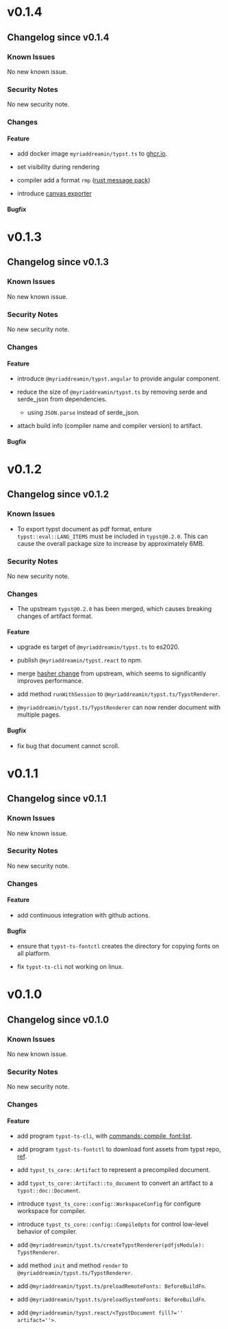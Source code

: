 # v0.1.4

## Changelog since v0.1.4

### Known Issues

No new known issue.

### Security Notes

No new security note.

### Changes

#### Feature

- add docker image `myriaddreamin/typst.ts` to [ghcr.io](https://github.com/Myriad-Dreamin/typst.ts/pkgs/container/typst.ts).

- set visibility during rendering

- compiler add a format `rmp` ([rust message pack](https://docs.rs/rmp/latest/rmp/))

- introduce [canvas exporter](https://github.com/Myriad-Dreamin/typst.ts/blob/main/exporter/canvas/Cargo.toml)

#### Bugfix

# v0.1.3

## Changelog since v0.1.3

### Known Issues

No new known issue.

### Security Notes

No new security note.

### Changes

#### Feature

- introduce `@myriaddreamin/typst.angular` to provide angular component.

- reduce the size of `@myriaddreamin/typst.ts` by removing serde and serde_json from dependencies.

  - using `JSON.parse` instead of serde_json.

- attach build info (compiler name and compiler version) to artifact.

#### Bugfix

# v0.1.2

## Changelog since v0.1.2

### Known Issues

- To export typst document as pdf format, enture `typst::eval::LANG_ITEMS` must be included in `typst@0.2.0`. This can cause the overall package size to increase by approximately 6MB.

### Security Notes

No new security note.

### Changes

- The upstream `typst@0.2.0` has been merged, which causes breaking changes of artifact format.

#### Feature

- upgrade es target of `@myriaddreamin/typst.ts` to es2020.

- publish `@myriaddreamin/typst.react` to npm.

- merge [hasher change](https://github.com/typst/typst/commit/d0afba959d18d1c2c646b99e6ddd864b1a91deb2) from upstream, which seems to significantly improves performance.

- add method `runWithSession` to `@myriaddreamin/typst.ts/TypstRenderer`.

- `@myriaddreamin/typst.ts/TypstRenderer` can now render document with multiple pages.

#### Bugfix

- fix bug that document cannot scroll.

# v0.1.1

## Changelog since v0.1.1

### Known Issues

No new known issue.

### Security Notes

No new security note.

### Changes

#### Feature

- add continuous integration with github actions.

#### Bugfix

- ensure that `typst-ts-fontctl` creates the directory for copying fonts on all platform.

- fix `typst-ts-cli` not working on linux.

# v0.1.0

## Changelog since v0.1.0

### Known Issues

No new known issue.

### Security Notes

No new security note.

### Changes

#### Feature

- add program `typst-ts-cli`, with [commands: compile, font:list](https://github.com/Myriad-Dreamin/typst.ts/blob/2478df888282af09dc814a481348745c4311f98f/cli/src/lib.rs).

- add program `typst-ts-fontctl` to download font assets from typst repo, [ref](https://github.com/Myriad-Dreamin/typst.ts/blob/2478df888282af09dc814a481348745c4311f98f/contrib/fontctl/src/main.rs).

- add `typst_ts_core::Artifact` to represent a precompiled document.

- add `typst_ts_core::Artifact::to_document` to convert an artifact to a `typst::doc::Document`.

- introduce `typst_ts_core::config::WorkspaceConfig` for configure workspace for compiler.

- introduce `typst_ts_core::config::CompileOpts` for control low-level behavior of compiler.

- add `@myriaddreamin/typst.ts/createTypstRenderer(pdfjsModule): TypstRenderer`.

- add method `init` and method `render` to `@myriaddreamin/typst.ts/TypstRenderer`.

- add `@myriaddreamin/typst.ts/preloadRemoteFonts: BeforeBuildFn`.

- add `@myriaddreamin/typst.ts/preloadSystemFonts: BeforeBuildFn`.

- add `@myriaddreamin/typst.react/<TypstDocument fill?='' artifact=''>`.
